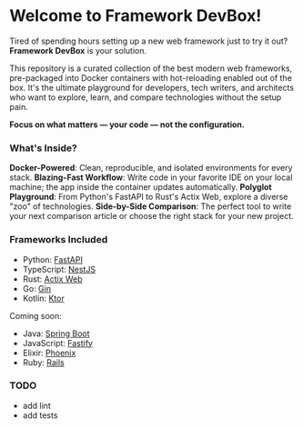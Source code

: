 # Welcome to Framework DevBox!

Tired of spending hours setting up a new web framework just to try it out? **Framework DevBox** is your solution.

This repository is a curated collection of the best modern web frameworks, pre-packaged into Docker containers with hot-reloading enabled out of the box. It's the ultimate playground for developers, tech writers, and architects who want to explore, learn, and compare technologies without the setup pain.

**Focus on what matters — your code — not the configuration.**

### What's Inside?

**Docker-Powered**: Clean, reproducible, and isolated environments for every stack.
**Blazing-Fast Workflow**: Write code in your favorite IDE on your local machine; the app inside the container updates automatically.
**Polyglot Playground**: From Python's FastAPI to Rust's Actix Web, explore a diverse "zoo" of technologies.
**Side-by-Side Comparison**: The perfect tool to write your next comparison article or choose the right stack for your new project.

### Frameworks Included

- Python: [FastAPI](https://github.com/fastapi/fastapi)
- TypeScript: [NestJS](https://github.com/nestjs/nest)
- Rust: [Actix Web](https://github.com/actix/actix-web)
- Go: [Gin](https://github.com/gin-gonic/gin)
- Kotlin: [Ktor](https://github.com/ktorio/ktor)

Coming soon:
- Java: [Spring Boot](https://github.com/spring-projects/spring-boot)
- JavaScript: [Fastify](https://github.com/fastify/fastify)
- Elixir: [Phoenix](https://github.com/phoenixframework/phoenix)
- Ruby: [Rails](https://github.com/rails/rails)

### TODO

- add lint
- add tests
